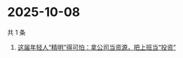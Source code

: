 # 2025-10-08

共 1 条

<!-- BEGIN 36KR -->
<!-- 最后更新时间 2025-10-08 01:22:57 +0800 -->
1. [这届年轻人“精明”得可怕：拿公司当资源，把上班当“投资”](https://36kr.com/p/3468806427170432)
<!-- END 36KR -->